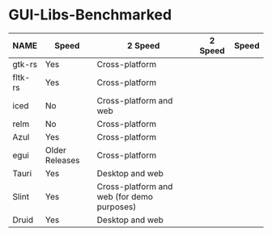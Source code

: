 # GUI-Libs-Benchmarked

|  NAME |  Speed  |  2  Speed | 2 Speed  |   Speed | 
|---|---|---|---|---|
|gtk-rs	| Yes	| Cross-platform|
|fltk-rs	| Yes |	Cross-platform|
|iced	| No |	Cross-platform and web|
|relm	| No |	Cross-platform|
|Azul	| Yes |	Cross-platform|
|egui	| Older Releases |	Cross-platform|
|Tauri	| Yes |	Desktop and web|
|Slint	| Yes |	Cross-platform and web (for demo purposes)|
|Druid	| Yes |	Desktop and web|
